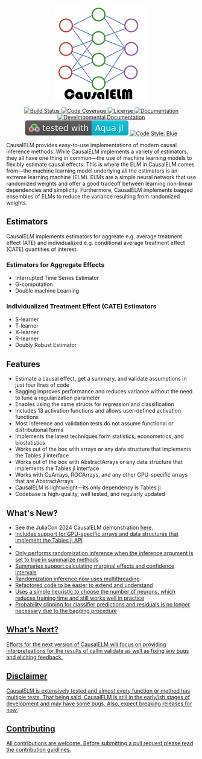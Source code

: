 <div align="center">
    <img src="https://github.com/dscolby/dscolby.github.io/blob/main/github_logo.jpg">
</div>

<p align="center">
    <a href="https://github.com/dscolby/CausalELM.jl/actions">
        <img src="https://github.com/dscolby/CausalELM.jl/actions/workflows/CI.yml/badge.svg?branch=main"
            alt="Build Status">
    </a>
    <a href="https://app.codecov.io/gh/dscolby/CausalELM.jl/tree/main/src">
        <img src="https://codecov.io/gh/dscolby/CausalELM.jl/graph/badge.svg"
         alt="Code Coverage">
    </a>
    <a href="https://opensource.org/licenses/MIT">
        <img src="https://img.shields.io/badge/License-MIT-yelllow"
            alt="License">
    </a>
    <a href="https://dscolby.github.io/CausalELM.jl/stable">
    <img src="https://img.shields.io/badge/docs-stable-blue.svg"
         alt="Documentation">
    </a>
    <a href="https://dscolby.github.io/CausalELM.jl/dev/">
        <img src="https://img.shields.io/badge/docs-dev-blue.svg"
             alt="Develmopmental Documentation">
    </a>
    <a href="https://github.com/JuliaTesting/Aqua.jl">
        <img src="https://raw.githubusercontent.com/JuliaTesting/Aqua.jl/master/badge.svg"
             alt="Aqua QA">
    </a>
    <a href="https://github.com/JuliaDiff/BlueStyle">
        <img src="https://img.shields.io/badge/code%20style-blue-4495d1.svg"
             alt="Code Style: Blue">
    </a>
</p>

<p>
CausalELM provides easy-to-use implementations of modern causal inference methods. While
CausalELM implements a variety of estimators, they all have one thing in common—the use of 
machine learning models to flexibly estimate causal effects. This is where the ELM in 
CausalELM comes from—the machine learning model underlying all the estimators is an extreme 
learning machine (ELM). ELMs are a simple neural network that use randomized weights and 
offer a good tradeoff between learning non-linear dependencies and simplicity. Furthermore, 
CausalELM implements bagged ensembles of ELMs to reduce the variance resulting from 
randomized weights.
</p>

<h2>Estimators</h2>
<p>
CausalELM implements estimators for aggreate e.g. average treatment effect (ATE) and 
individualized e.g. conditional average treatment effect (CATE) quantities of interest.
</p>

<h3>Estimators for Aggregate Effects</h3>
<ul>
    <li>Interrupted Time Series Estimator</li>
    <li>G-computation</li>
    <li>Double machine Learning</li>
</ul>

<h3>Individualized Treatment Effect (CATE) Estimators</h3>
<ul>
    <li>S-learner</li>
    <li>T-learner</li>
    <li>X-learner</li>
    <li>R-learner</li>
    <li>Doubly Robust Estimator</li>
</ul>

<h2>Features</h2>
<ul>
  <li>Estimate a causal effect, get a summary, and validate assumptions in just four lines of code</li>
  <li>Bagging improves performance and reduces variance without the need to tune a regularization parameter</li>
  <li>Enables using the same structs for regression and classification</li>
  <li>Includes 13 activation functions and allows user-defined activation functions</li>
  <li>Most inference and validation tests do not assume functional or distributional forms</li>
  <li>Implements the latest techniques form statistics, econometrics, and biostatistics</li>
  <li>Works out of the box with arrays or any data structure that implements the Tables.jl interface</li>
  <li>Works out of the box with AbstractArrays or any data structure that implements the Tables.jl interface</li>
  <li>Works with CuArrays, ROCArrays, and any other GPU-specific arrays that are AbstractArrays</li>
  <li>CausalELM is lightweight—its only dependency is Tables.jl</li>
  <li>Codebase is high-quality, well tested, and regularly updated</li>
</ul>

<h2>What's New?</h2>
<ul>
  <li>See the JuliaCon 2024 CausalELM demonstration <a href="https://www.youtube.com/watch?v=hh_cyj8feu8&t=26s">here.
  <li>Includes support for GPU-specific arrays and data structures that implement the Tables.jl API<li>
  <li>Only performs randomization inference when the inference argument is set to true in summarize methods</li>
  <li>Summaries support calculating marginal effects and confidence intervals</li>
  <li>Randomization inference now uses multithreading</li>
  <li>Refactored code to be easier to extend and understand</li>
  <li>Uses a simple heuristic to choose the number of neurons, which reduces training time and still works well in practice</li>
  <li>Probability clipping for classifier predictions and residuals is no longer necessary due to the bagging procedure</li>
</ul>

<h2>What's Next?</h2>
<p>
Efforts for the next version of CausalELM will focus on providing interpreteations for the results of callin validate as well
as fixing any bugs and eliciting feedback.
</p>

<h2>Disclaimer</h2>
CausalELM is extensively tested and almost every function or method has multiple tests. That
being said, CausalELM is still in the early/ish stages of development and may have some 
bugs. Also, expect breaking releases for now.

<h2>Contributing</h2>
<p>
All contributions are welcome. Before submitting a pull request please read the  
<a href="https://dscolby.github.io/CausalELM.jl/stable/contributing/">contribution guidlines.
</p>
